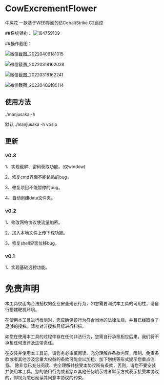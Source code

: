 

# CowExcrementFlower
牛屎花  一款基于WEB界面的仿CobaltStrike C2远控 

##系统架构： ![164759109](https://user-images.githubusercontent.com/46884495/159195361-cc3b75f1-ab5e-425b-a3b3-65d65878c048.jpg)

##操作截图：

![微信截图_20220406181015](https://user-images.githubusercontent.com/46884495/161952357-d9a86804-0b52-4866-b1f9-2148746f744d.png)

![微信截图_20220318162038](https://user-images.githubusercontent.com/46884495/159195383-348e6fb1-3516-40be-9522-5c562e626d36.png)

![微信截图_20220318162241](https://user-images.githubusercontent.com/46884495/159195398-bf7b2cd1-cbae-4d23-a101-fc8311c24949.png)

![微信截图_20220406180114](https://user-images.githubusercontent.com/46884495/161950618-aadf6240-5672-4756-b103-f8be08f55747.png)

## 使用方法
 ./manjusaka -h 
 
 默认 ./manjusaka -h vpsip
 
## 更新

### v0.3
1、实现截屏、密码获取功能。(仅window) 

2、修复cmd界面不能黏贴的bug。 

3、修复项目不能暂停的bug。 

4、自动创建data文件夹。 


### v0.2
1、修改网络协议使流量加密。

2、加入本地文件上传下载功能。

3、修复shell界面位移bug。

### v0.1
1、实现基础远控功能。

# 免责声明 
本工具仅面向合法授权的企业安全建设行为，如您需要测试本工具的可用性，请自行搭建靶机环境。

在使用本工具进行检测时，您应确保该行为符合当地的法律法规，并且已经取得了足够的授权。请勿对非授权目标进行扫描。

如您在使用本工具的过程中存在任何非法行为，您需自行承担相应后果，我们将不承担任何法律及连带责任。

在安装并使用本工具前，请您务必审慎阅读、充分理解各条款内容，限制、免责条款或者其他涉及您重大权益的条款可能会以加粗、加下划线等形式提示您重点注意。 除非您已充分阅读、完全理解并接受本协议所有条款，否则，请您不要安装并使用本工具。您的使用行为或者您以其他任何明示或者默示方式表示接受本协议的，即视为您已阅读并同意本协议的约束。



